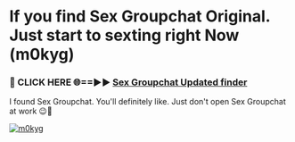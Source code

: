 # If you find Sex Groupchat Original. Just start to sexting right Now (m0kyg)

<h3>🔴 CLICK HERE 🌐==►► <a href="https://tinyurl.com/mtbk5fxa" rel="nofollow">Sex Groupchat Updated finder</a></h3>

I found Sex Groupchat. You'll definitely like. Just don't open Sex Groupchat at work 😉💬

[![m0kyg](https://i.imgur.com/Q8WKrnY.jpeg)](https://tinyurl.com/mtbk5fxa)
